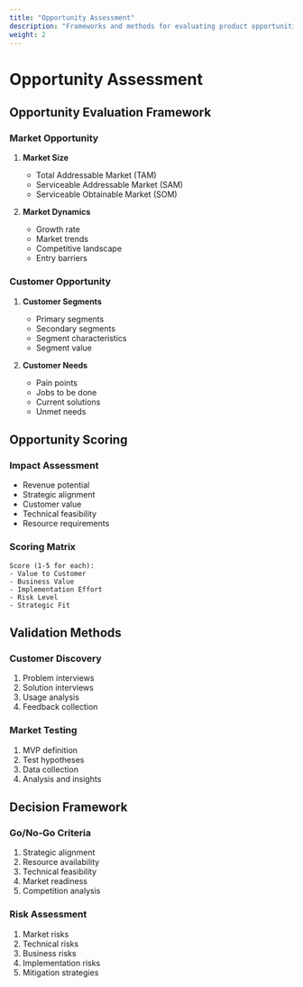```yaml
---
title: "Opportunity Assessment"
description: "Frameworks and methods for evaluating product opportunities"
weight: 2
---
```


# Opportunity Assessment

## Opportunity Evaluation Framework

### Market Opportunity
1. **Market Size**
   - Total Addressable Market (TAM)
   - Serviceable Addressable Market (SAM)
   - Serviceable Obtainable Market (SOM)

2. **Market Dynamics**
   - Growth rate
   - Market trends
   - Competitive landscape
   - Entry barriers

### Customer Opportunity

1. **Customer Segments**
   - Primary segments
   - Secondary segments
   - Segment characteristics
   - Segment value

2. **Customer Needs**
   - Pain points
   - Jobs to be done
   - Current solutions
   - Unmet needs

## Opportunity Scoring

### Impact Assessment
- Revenue potential
- Strategic alignment
- Customer value
- Technical feasibility
- Resource requirements

### Scoring Matrix
```
Score (1-5 for each):
- Value to Customer
- Business Value
- Implementation Effort
- Risk Level
- Strategic Fit
```

## Validation Methods

### Customer Discovery
1. Problem interviews
2. Solution interviews
3. Usage analysis
4. Feedback collection

### Market Testing
1. MVP definition
2. Test hypotheses
3. Data collection
4. Analysis and insights

## Decision Framework

### Go/No-Go Criteria
1. Strategic alignment
2. Resource availability
3. Technical feasibility
4. Market readiness
5. Competition analysis

### Risk Assessment
1. Market risks
2. Technical risks
3. Business risks
4. Implementation risks
5. Mitigation strategies
